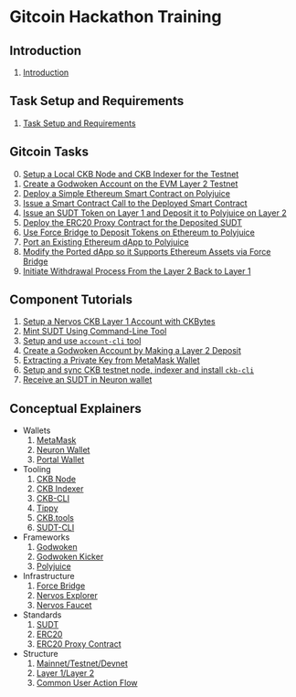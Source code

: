 # Gitcoin Hackathon Training

## Introduction

1. [Introduction](src/introduction/introduction.md)

## Task Setup and Requirements

1. [Task Setup and Requirements](src/task-setup-and-requirements/task-setup-and-requirements.md)

## Gitcoin Tasks

0. [Setup a Local CKB Node and CKB Indexer for the Testnet](src/tasks/0.setup.node.and.indexer.md)
1. [Create a Godwoken Account on the EVM Layer 2 Testnet](src/tasks/1.create.godwoken.account.md)
2. [Deploy a Simple Ethereum Smart Contract on Polyjuice](src/tasks/2.deploy.eth.contract.md)
3. [Issue a Smart Contract Call to the Deployed Smart Contract](src/tasks/3.issue.contract.call.md)
4. [Issue an SUDT Token on Layer 1 and Deposit it to Polyjuice on Layer 2](src/tasks/4.issue.sudt.deposit.md)
5. [Deploy the ERC20 Proxy Contract for the Deposited SUDT](src/tasks/5.deploy.erc20.proxy.contract.md)
6. [Use Force Bridge to Deposit Tokens on Ethereum to Polyjuice](src/tasks/6.use.force.bridge.to.deposit.md)
7. [Port an Existing Ethereum dApp to Polyjuice](src/tasks/7.port.eth.dapp.md)
8. [Modify the Ported dApp so it Supports Ethereum Assets via Force Bridge](src/tasks/8.modify.dapp.support.force.bridge.md)
9. [Initiate Withdrawal Process From the Layer 2 Back to Layer 1](src/tasks/9.withdraw.md)

## Component Tutorials

1. [Setup a Nervos CKB Layer 1 Account with CKBytes](src/component-tutorials/1.setup.account.in.ckb.cli.md)
2. [Mint SUDT Using Command-Line Tool](src/component-tutorials/2.issue.sudt.cli.md)
3. [Setup and use `account-cli` tool](src/component-tutorials/3.setup.and.use.account.cli.md)
4. [Create a Godwoken Account by Making a Layer 2 Deposit](src/component-tutorials/4.layer2.deposit.md)
5. [Extracting a Private Key from MetaMask Wallet](src/component-tutorials/5.extract.ethereum.private.key.md)
6. [Setup and sync CKB testnet node, indexer and install `ckb-cli`](src/component-tutorials/6.setup.testnet.node.md)
7. [Receive an SUDT in Neuron wallet](src/component-tutorials/7.receive.sudt.in.neuron.md)

## Conceptual Explainers

- Wallets
	1. [MetaMask](src/conceptual-explainers/wallets.md#metamask)
	2. [Neuron Wallet](src/conceptual-explainers/wallets.md#neuron-wallet)
	2. [Portal Wallet](src/conceptual-explainers/wallets.md#portal-wallet)
- Tooling
	1. [CKB Node](src/conceptual-explainers/tooling.md#ckb-node)
	2. [CKB Indexer](src/conceptual-explainers/tooling.md#ckb-indexer)
	3. [CKB-CLI](src/conceptual-explainers/tooling.md#ckb-cli)
	4. [Tippy](src/conceptual-explainers/tooling.md#tippy)
	5. [CKB.tools](src/conceptual-explainers/tooling.md#ckbtools)
	6. [SUDT-CLI](src/conceptual-explainers/tooling.md#sudt-cli)
- Frameworks
	1. [Godwoken](src/conceptual-explainers/frameworks.md#godwoken)
	2. [Godwoken Kicker](src/conceptual-explainers/frameworks.md#godwoken-kicker)
	3. [Polyjuice](src/conceptual-explainers/frameworks.md#polyjuice)
- Infrastructure
	1. [Force Bridge](src/conceptual-explainers/infrastructure.md#force-bridge)
	2. [Nervos Explorer](src/conceptual-explainers/infrastructure.md#nervos-explorer)
	3. [Nervos Faucet](src/conceptual-explainers/infrastructure.md#nervos-faucet)
- Standards
	1. [SUDT](src/conceptual-explainers/standards.md#sudt)
	2. [ERC20](src/conceptual-explainers/standards.md#erc20)
	3. [ERC20 Proxy Contract](src/conceptual-explainers/standards.md#erc20-proxy-contract)
- Structure
	1. [Mainnet/Testnet/Devnet](src/conceptual-explainers/structure.md#mainnet--testnet--devnet)
	2. [Layer 1/Layer 2](src/conceptual-explainers/structure.md#layer-1--layer-2)
	3. [Common User Action Flow](src/conceptual-explainers/structure.md#common-user-action-flow)
